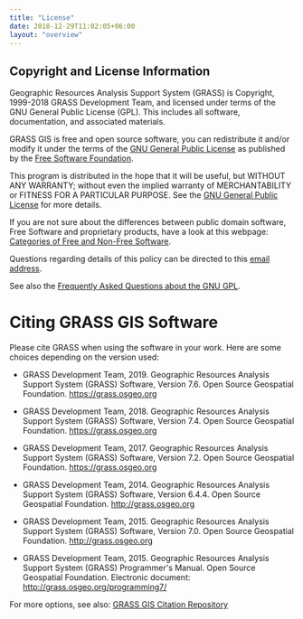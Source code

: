 ```yaml
---
title: "License"
date: 2018-12-29T11:02:05+06:00
layout: "overview"
---
```


## Copyright and License Information

Geographic Resources Analysis Support System (GRASS) is Copyright, 1999-2018 GRASS Development Team, and licensed under terms of the GNU General Public License (GPL). This includes all software, documentation, and associated materials.

GRASS GIS is free and open source software, you can redistribute it and/or modify it under the terms of the [GNU General Public License](http://www.gnu.org/licenses/sgpl-3.0.html) as published by the [Free Software Foundation](https://www.fsf.org/).

This program is distributed in the hope that it will be useful, but WITHOUT ANY WARRANTY; without even the implied warranty of MERCHANTABILITY or FITNESS FOR A PARTICULAR PURPOSE. See the [GNU General Public License](http://www.gnu.org/licenses/gpl-3.0.html) for more details.

If you are not sure about the differences between public domain software, Free Software and proprietary products, have a look at this webpage: [Categories of Free and Non-Free Software](http://www.gnu.org/philosophy/categories.html).

Questions regarding details of this policy can be directed to this [email address](grass-web@lists.osgeo.org).

See also the [Frequently Asked Questions about the GNU GPL](http://www.gnu.org/licenses/gpl-faq.html).

# Citing GRASS GIS Software
Please cite GRASS when using the software in your work. Here are some choices depending on the version used:
- GRASS Development Team, 2019. Geographic Resources Analysis Support System (GRASS) Software, Version 7.6. Open Source Geospatial 
Foundation. https://grass.osgeo.org
- GRASS Development Team, 2018. Geographic Resources Analysis Support System (GRASS) Software, Version 7.4. Open Source Geospatial 
Foundation. https://grass.osgeo.org

- GRASS Development Team, 2017. Geographic Resources Analysis Support System (GRASS) Software, Version 7.2. Open Source Geospatial Foundation. https://grass.osgeo.org

- GRASS Development Team, 2014. Geographic Resources Analysis Support System (GRASS) Software, Version 6.4.4. Open Source Geospatial Foundation. http://grass.osgeo.org

- GRASS Development Team, 2015. Geographic Resources Analysis Support System (GRASS) Software, Version 7.0. Open Source Geospatial Foundation. http://grass.osgeo.org

- GRASS Development Team, 2015. Geographic Resources Analysis Support System (GRASS) Programmer's Manual. Open Source Geospatial Foundation. Electronic document: http://grass.osgeo.org/programming7/

For more options, see also: [GRASS GIS Citation Repository](https://grasswiki.osgeo.org/wiki/GRASS_Citation_Repository)
